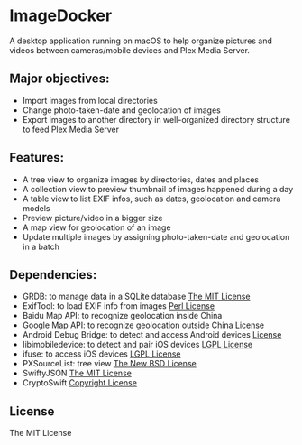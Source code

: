 # ImageDocker

A desktop application running on macOS to help organize pictures and videos between cameras/mobile devices and Plex Media Server.

## Major objectives:

- Import images from local directories
- Change photo-taken-date and geolocation of images
- Export images to another directory in well-organized directory structure to feed Plex Media Server

## Features:

- A tree view to organize images by directories, dates and places
- A collection view to preview thumbnail of images happened during a day
- A table view to list EXIF infos, such as dates, geolocation and camera models
- Preview picture/video in a bigger size
- A map view for geolocation of an image
- Update multiple images by assigning photo-taken-date and geolocation in a batch

## Dependencies:

- GRDB: to manage data in a SQLite database [The MIT License](https://github.com/groue/GRDB.swift/blob/master/LICENSE)
- ExifTool: to load EXIF info from images [Perl License](https://www.sno.phy.queensu.ca/~phil/exiftool/#license)
- Baidu Map API: to recognize geolocation inside China
- Google Map API: to recognize geolocation outside China [License](https://developers.google.com/terms/site-policies)
- Android Debug Bridge: to detect and access Android devices [License](https://developer.android.com/license)
- libimobiledevice: to detect and pair iOS devices [LGPL License](https://github.com/libimobiledevice/libimobiledevice/blob/master/COPYING)
- ifuse: to access iOS devices [LGPL License](https://github.com/libimobiledevice/ifuse/blob/master/COPYING)
- PXSourceList: tree view [The New BSD License](https://github.com/Perspx/PXSourceList/blob/master/LICENSE)
- SwiftyJSON [The MIT License](https://github.com/SwiftyJSON/SwiftyJSON/blob/master/LICENSE)
- CryptoSwift [Copyright License](https://github.com/krzyzanowskim/CryptoSwift/blob/master/LICENSE)

## License

The MIT License
